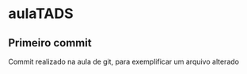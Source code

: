 # aulaTADS

## Primeiro commit

Commit realizado na aula de git, para exemplificar um arquivo alterado 